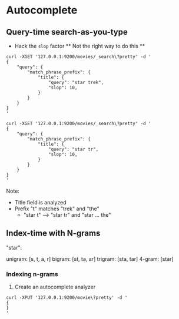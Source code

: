 # Autocomplete

## Query-time search-as-you-type

* Hack the `slop` factor
** Not the right way to do this **

```
curl -XGET '127.0.0.1:9200/movies/_search\?pretty' -d '
{
	"query": {
		"match_phrase_prefix": {
			"title": {
				"query": "star trek",
				"slop": 10,
			}
		}
	}
}
'
```

```
curl -XGET '127.0.0.1:9200/movies/_search\?pretty' -d '
{
	"query": {
		"match_phrase_prefix": {
			"title": {
				"query": "star tr",
				"slop": 10,
			}
		}
	}
}
'
```

Note:
- Title field is analyzed
- Prefix "t" matches "trek" and "the"
  - "star t" --> "star tr" and "star ... the"


## Index-time with N-grams

"star":

unigram: [s, t, a, r]
bigram: [st, ta, ar]
trigram: [sta, tar]
4-gram: [star]

### Indexing n-grams

1. Create an autocomplete analyzer

```
curl -XPUT '127.0.0.1:9200/movie\?pretty' -d '
{
}
'
```
